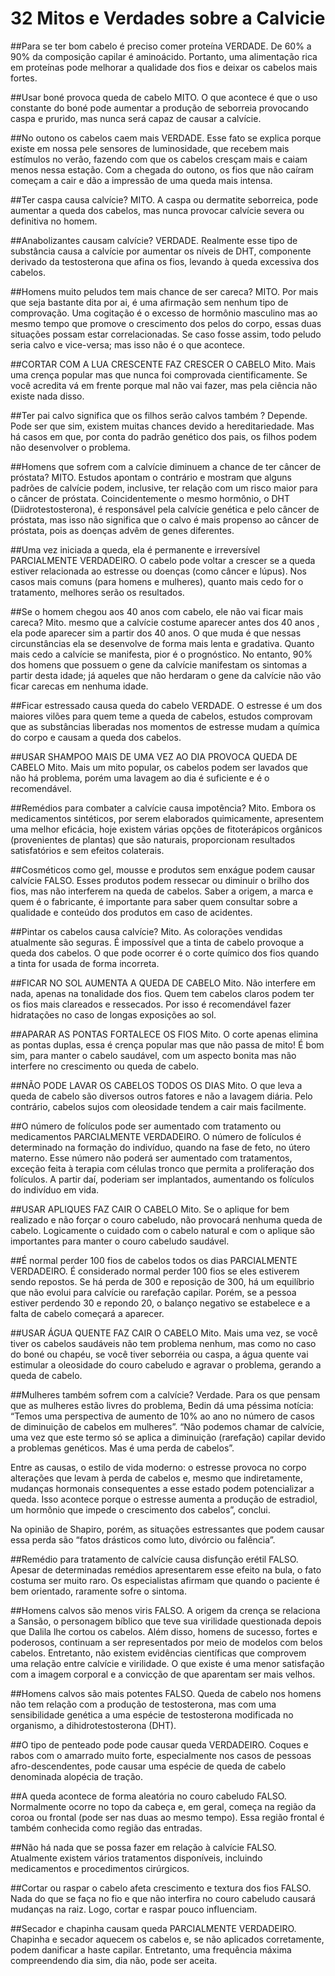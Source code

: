 # 32 Mitos e Verdades sobre a Calvicie

##Para se ter bom cabelo é preciso comer proteína
 VERDADE. De 60% a 90% da composição capilar é aminoácido. Portanto, uma alimentação rica em proteínas pode melhorar a qualidade dos fios e deixar os cabelos mais fortes.

##Usar boné provoca queda de cabelo
 MITO. O que acontece é que o uso constante do boné pode aumentar a produção de seborreia provocando caspa e prurido, mas nunca será capaz de causar a calvície.

##No outono os cabelos caem mais
 VERDADE. Esse fato se explica porque existe em nossa pele sensores de luminosidade, que recebem mais estímulos no verão, fazendo com que os cabelos cresçam mais e caiam menos nessa estação. Com a chegada do outono, os fios que não caíram começam a cair e dão a impressão de uma queda mais intensa.

##Ter caspa causa calvície?
 MITO. A caspa ou dermatite seborreica, pode aumentar a queda dos cabelos, mas nunca provocar calvície severa ou definitiva no homem.

##Anabolizantes causam calvície?
 VERDADE. Realmente esse tipo de substância causa a calvície por aumentar os níveis de DHT, componente derivado da testosterona que afina os fios, levando à queda excessiva dos cabelos.

##Homens muito peludos tem mais chance de ser careca?
 MITO. Por mais que seja bastante dita por ai, é uma afirmação sem nenhum tipo de comprovação. Uma cogitação é o excesso de hormônio masculino mas ao mesmo tempo que promove o crescimento dos pelos do corpo, essas duas situações possam estar correlacionadas. Se caso fosse assim, todo peludo seria calvo e vice-versa; mas isso não é o que acontece.


##CORTAR COM A LUA CRESCENTE FAZ CRESCER O CABELO
 Mito. Mais uma crença popular mas que nunca foi comprovada cientificamente. Se você acredita vá em frente porque mal não vai fazer, mas pela ciência não existe nada disso.

##Ter pai calvo significa que os filhos serão calvos também ?
 Depende. Pode ser que sim, existem muitas chances devido a hereditariedade. Mas há casos em que, por conta do padrão genético dos pais, os filhos podem não desenvolver o problema.

##Homens que sofrem com a calvície diminuem a chance de ter câncer de próstata?
 MITO. Estudos apontam o contrário e mostram que alguns padrões de calvície podem, inclusive, ter relação com um risco maior para o câncer de próstata. Coincidentemente o mesmo hormônio, o DHT (Diidrotestosterona), é responsável pela calvície genética e pelo câncer de próstata, mas isso não significa que o calvo é mais propenso ao câncer de próstata, pois as doenças advêm de genes diferentes.

##Uma vez iniciada a queda, ela é permanente e irreversível
 PARCIALMENTE VERDADEIRO. O cabelo pode voltar a crescer se a queda estiver relacionada ao estresse ou doenças (como câncer e lúpus). Nos casos mais comuns (para homens e mulheres), quanto mais cedo for o tratamento, melhores serão os resultados.

##Se o homem chegou aos 40 anos com cabelo, ele não vai ficar mais careca?
 Mito. mesmo que a calvície costume aparecer antes dos 40 anos , ela pode aparecer sim a partir dos 40 anos. O que muda é que nessas circunstâncias ela se desenvolve de forma mais lenta e gradativa. Quanto mais cedo a calvície se manifesta, pior é o prognóstico. No entanto, 90% dos homens que possuem o gene da calvície manifestam os sintomas a partir desta idade; já aqueles que não herdaram o gene da calvície não vão ficar carecas em nenhuma idade.

##Ficar estressado causa queda do cabelo
 VERDADE. O estresse é um dos maiores vilões para quem teme a queda de cabelos, estudos comprovam que as substâncias liberadas nos momentos de estresse mudam a química do corpo e causam a queda dos cabelos.

##USAR SHAMPOO MAIS DE UMA VEZ AO DIA PROVOCA QUEDA DE CABELO
 Mito. Mais um mito popular, os cabelos podem ser lavados que não há problema, porém uma lavagem ao dia é suficiente e é o recomendável.
 
##Remédios para combater a calvície causa impotência?
 Mito. Embora os medicamentos sintéticos, por serem elaborados quimicamente, apresentem uma melhor eficácia, hoje existem várias opções de fitoterápicos orgânicos (provenientes de plantas) que são naturais, proporcionam resultados satisfatórios e sem efeitos colaterais.

##Cosméticos como gel, mousse e produtos sem enxágue podem causar calvície
 FALSO. Esses produtos podem ressecar ou diminuir o brilho dos fios, mas não interferem na queda de cabelos. Saber a origem, a marca e quem é o fabricante, é importante para saber quem consultar sobre a qualidade e conteúdo dos produtos em caso de acidentes.

##Pintar os cabelos causa calvície?
 Mito. As colorações vendidas atualmente são seguras. É impossível que a tinta de cabelo provoque a queda dos cabelos. O que pode ocorrer é o corte químico dos fios quando a tinta for usada de forma incorreta.

##FICAR NO SOL AUMENTA A QUEDA DE CABELO
 Mito. Não interfere em nada, apenas na tonalidade dos fios. Quem tem cabelos claros podem ter os fios mais clareados e ressecados. Por isso é recomendável fazer hidratações no caso de longas exposições ao sol.


##APARAR AS PONTAS FORTALECE OS FIOS
 Mito. O corte apenas elimina as pontas duplas, essa é crença popular mas que não passa de mito! É bom sim, para manter o cabelo saudável, com um aspecto bonita mas não interfere no crescimento ou queda de cabelo.

##NÃO PODE LAVAR OS CABELOS TODOS OS DIAS
 Mito. O que leva a queda de cabelo são diversos outros fatores e não a lavagem diária. Pelo contrário, cabelos sujos com oleosidade tendem a cair mais facilmente.

##O número de folículos pode ser aumentado com tratamento ou medicamentos
 PARCIALMENTE VERDADEIRO. O número de folículos é determinado na formação do indivíduo, quando na fase de feto, no útero materno. Esse número não poderá ser aumentado com tratamentos, exceção feita à terapia com células tronco que permita a proliferação dos folículos. A partir daí, poderiam ser implantados, aumentando os folículos do indivíduo em vida.

##USAR APLIQUES FAZ CAIR O CABELO
 Mito. Se o aplique for bem realizado e não forçar o couro cabeludo, não provocará nenhuma queda de cabelo. Logicamente o cuidado com o cabelo natural e com o aplique são importantes para manter o couro cabeludo saudável.

##É normal perder 100 fios de cabelos todos os dias
 PARCIALMENTE VERDADEIRO. É considerado normal perder 100 fios se eles estiverem sendo repostos. Se há perda de 300 e reposição de 300, há um equilíbrio que não evolui para calvície ou rarefação capilar. Porém, se a pessoa estiver perdendo 30 e repondo 20, o balanço negativo se estabelece e a falta de cabelo começará a aparecer.

##USAR ÁGUA QUENTE FAZ CAIR O CABELO
 Mito. Mais uma vez, se você tiver os cabelos saudáveis não tem problema nenhum, mas como no caso do boné ou chapéu, se você tiver seborréia ou caspa, a água quente vai estimular a oleosidade do couro cabeludo e agravar o problema, gerando a queda de cabelo.

##Mulheres também sofrem com a calvície?
 Verdade. Para os que pensam que as mulheres estão livres do problema, Bedin dá uma péssima notícia: “Temos uma perspectiva de aumento de 10% ao ano no número de casos de diminuição de cabelos em mulheres”. “Não podemos chamar de calvície, uma vez que este termo só se aplica a diminuição (rarefação) capilar devido a problemas genéticos. Mas é uma perda de cabelos”.

 Entre as causas, o estilo de vida moderno: o estresse provoca no corpo alterações que levam à perda de cabelos e, mesmo que indiretamente, mudanças hormonais consequentes a esse estado podem potencializar a queda. Isso acontece porque o estresse aumenta a produção de estradiol, um hormônio que impede o crescimento dos cabelos”, conclui.

 Na opinião de Shapiro, porém, as situações estressantes que podem causar essa perda são “fatos drásticos como luto, divórcio ou falência”.


##Remédio para tratamento de calvície causa disfunção erétil
 FALSO. Apesar de determinadas remédios apresentarem esse efeito na bula, o fato costuma ser muito raro. Os especialistas afirmam que quando o paciente é bem orientado, raramente sofre o sintoma.

##Homens calvos são menos viris
 FALSO. A origem da crença se relaciona a Sansão, o personagem bíblico que teve sua virilidade questionada depois que Dalila lhe cortou os cabelos. Além disso, homens de sucesso, fortes e poderosos, continuam a ser representados por meio de modelos com belos cabelos. Entretanto, não existem evidências científicas que comprovem uma relação entre calvície e virilidade. O que existe é uma menor satisfação com a imagem corporal e a convicção de que aparentam ser mais velhos.

##Homens calvos são mais potentes
 FALSO. Queda de cabelo nos homens não tem relação com a produção de testosterona, mas com uma sensibilidade genética a uma espécie de testosterona modificada no organismo, a dihidrotestosterona (DHT).

##O tipo de penteado pode pode causar queda
 VERDADEIRO. Coques e rabos com o amarrado muito forte, especialmente nos casos de pessoas afro-descendentes, pode causar uma espécie de queda de cabelo denominada alopécia de tração.

##A queda acontece de forma aleatória no couro cabeludo
 FALSO. Normalmente ocorre no topo da cabeça e, em geral, começa na região da coroa ou frontal (pode ser nas duas ao mesmo tempo). Essa região frontal é também conhecida como região das entradas.

##Não há nada que se possa fazer em relação à calvície
 FALSO. Atualmente existem vários tratamentos disponíveis, incluindo medicamentos e procedimentos cirúrgicos.

##Cortar ou raspar o cabelo afeta crescimento e textura dos fios
 FALSO. Nada do que se faça no fio e que não interfira no couro cabeludo causará mudanças na raiz. Logo, cortar e raspar pouco influenciam.

##Secador e chapinha causam queda
 PARCIALMENTE VERDADEIRO. Chapinha e secador aquecem os cabelos e, se não aplicados corretamente, podem danificar a haste capilar. Entretanto, uma frequência máxima compreendendo dia sim, dia não, pode ser aceita.

